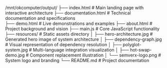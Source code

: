 /mnt/okcomputer/output/
├── index.html                 # Main landing page with interactive architecture
├── documentation.html         # Technical documentation and specifications  
├── demo.html                 # Live demonstrations and examples
├── about.html                # Project background and vision
├── main.js                   # Core JavaScript functionality
├── resources/                # Static assets directory
│   ├── hero-architecture.jpg  # Generated hero image of system architecture
│   ├── dependency-graph.jpg   # Visual representation of dependency resolution
│   ├── polyglot-system.jpg    # Multi-language integration visualization
│   ├── hot-swap-demo.jpg      # Component replacement illustration
│   └── semverx-logo.png       # System logo and branding
└── README.md                 # Project documentation
